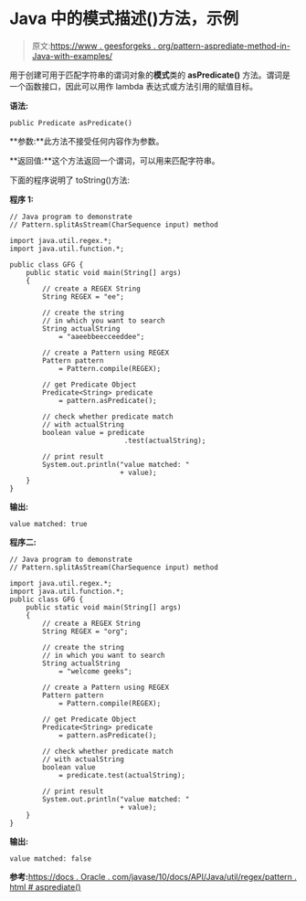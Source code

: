# Java 中的模式描述()方法，示例

> 原文:[https://www . geesforgeks . org/pattern-asprediate-method-in-Java-with-examples/](https://www.geeksforgeeks.org/pattern-aspredicate-method-in-java-with-examples/)

用于创建可用于匹配字符串的谓词对象的**模式**类的 **asPredicate()** 方法。谓词是一个函数接口，因此可以用作 lambda 表达式或方法引用的赋值目标。

**语法:**

```
public Predicate asPredicate()

```

**参数:**此方法不接受任何内容作为参数。

**返回值:**这个方法返回一个谓词，可以用来匹配字符串。

下面的程序说明了 toString()方法:

**程序 1:**

```
// Java program to demonstrate
// Pattern.splitAsStream(CharSequence input) method

import java.util.regex.*;
import java.util.function.*;

public class GFG {
    public static void main(String[] args)
    {
        // create a REGEX String
        String REGEX = "ee";

        // create the string
        // in which you want to search
        String actualString
            = "aaeebbeecceeddee";

        // create a Pattern using REGEX
        Pattern pattern
            = Pattern.compile(REGEX);

        // get Predicate Object
        Predicate<String> predicate
            = pattern.asPredicate();

        // check whether predicate match
        // with actualString
        boolean value = predicate
                            .test(actualString);

        // print result
        System.out.println("value matched: "
                           + value);
    }
}
```

**输出:**

```
value matched: true

```

**程序二:**

```
// Java program to demonstrate
// Pattern.splitAsStream(CharSequence input) method

import java.util.regex.*;
import java.util.function.*;
public class GFG {
    public static void main(String[] args)
    {
        // create a REGEX String
        String REGEX = "org";

        // create the string
        // in which you want to search
        String actualString
            = "welcome geeks";

        // create a Pattern using REGEX
        Pattern pattern
            = Pattern.compile(REGEX);

        // get Predicate Object
        Predicate<String> predicate
            = pattern.asPredicate();

        // check whether predicate match
        // with actualString
        boolean value
            = predicate.test(actualString);

        // print result
        System.out.println("value matched: "
                           + value);
    }
}
```

**输出:**

```
value matched: false

```

**参考:**[https://docs . Oracle . com/javase/10/docs/API/Java/util/regex/pattern . html # asprediate()](https://docs.oracle.com/javase/10/docs/api/java/util/regex/Pattern.html#asPredicate())